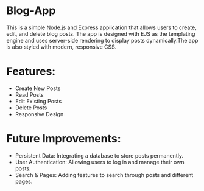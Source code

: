 # Blog-App

This is a simple Node.js and Express application that allows users to create, edit, and delete blog posts. The app is designed with EJS as the templating engine and uses server-side rendering to display posts dynamically.The app is also styled with modern, responsive CSS.

# Features:
  - Create New Posts
  - Read Posts
  - Edit Existing Posts
  - Delete Posts
  - Responsive Design

# Future Improvements:
  - Persistent Data: Integrating a database to store posts permanently.
  - User Authentication: Allowing users to log in and manage their own posts.
  - Search & Pages: Adding features to search through posts and different pages.
